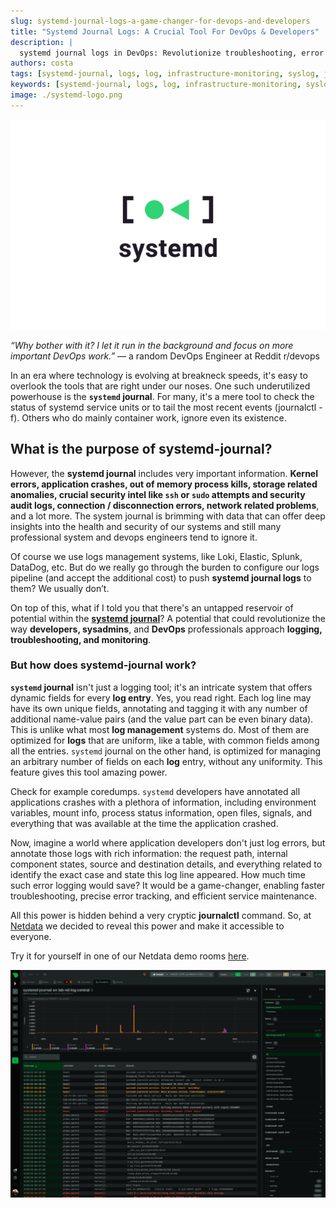 ```yaml
---
slug: systemd-journal-logs-a-game-changer-for-devops-and-developers
title: "Systemd Journal Logs: A Crucial Tool For DevOps & Developers"
description: |
  systemd journal logs in DevOps: Revolutionize troubleshooting, error tracking & service maintenance for faster, efficient operations.
authors: costa
tags: [systemd-journal, logs, log, infrastructure-monitoring, syslog, journalctl, devops]
keywords: [systemd-journal, logs, log, infrastructure-monitoring, syslog, journalctl, devops]
image: ./systemd-logo.png
---
```


![image](./systemd-logo.png)

*“Why bother with it? I let it run in the background and focus on more important DevOps work.”*
&mdash; a random DevOps Engineer at Reddit r/devops

In an era where technology is evolving at breakneck speeds, it's easy to overlook the tools that are right under our noses. One such underutilized powerhouse is the **`systemd` journal**. For many, it's a mere tool to check the status of systemd service units or to tail the most recent events (journalctl -f). Others who do mainly container work, ignore even its existence.

## What is the purpose of systemd-journal?

However, the **systemd journal** includes very important information. **Kernel errors, application crashes, out of memory process kills, storage related anomalies, crucial security intel like `ssh` or `sudo` attempts and security audit logs, connection / disconnection errors, network related problems**, and a lot more. 
The system journal is brimming with data that can offer deep insights into the health and security of our systems and still many professional system and devops engineers tend to ignore it.

<!--truncate-->

Of course we use logs management systems, like Loki, Elastic, Splunk, DataDog, etc. But do we really go through the burden to configure our logs pipeline (and accept the additional cost) to push **systemd journal logs** to them? We usually don’t.

On top of this, what if I told you that there's an untapped reservoir of potential within the **[systemd journal](https://learn.netdata.cloud/docs/data-collection/systemd-journal?utm_source=blog1systemd&utm_medium=blog_systemd&utm_campaign=blog)**? A potential that could revolutionize the way **developers, sysadmins**, and **DevOps** professionals approach **logging, troubleshooting, and monitoring**.

### But how does systemd-journal work?

**`systemd` journal** isn't just a logging tool; it's an intricate system that offers dynamic fields for every **log entry**. Yes, you read right. Each log line may have its own unique fields, annotating and tagging it with any number of additional name-value pairs (and the value part can be even binary data). This is unlike what most **log management** systems do. Most of them are optimized for **logs** that are uniform, like a table, with common fields among all the entries. `systemd` journal on the other hand, is optimized for managing an arbitrary number of fields on each **log** entry, without any uniformity. 
This feature gives this tool amazing power.

Check for example coredumps. `systemd` developers have annotated all applications crashes with a plethora of information, including environment variables, mount info, process status information, open files, signals, and everything that was available at the time the application crashed.

Now, imagine a world where application developers don't just log errors, but annotate those logs with rich information: the request path, internal component states, source and destination details, and everything related to identify the exact case and state this log line appeared. How much time such error logging would save? It would be a game-changer, enabling faster troubleshooting, precise error tracking, and efficient service maintenance.

All this power is hidden behind a very cryptic **journalctl** command. So, at [Netdata](https://app.netdata.cloud/) we decided to reveal this power and make it accessible to everyone.

Try it for yourself in one of our Netdata demo rooms [here](https://app.netdata.cloud/spaces/netdata-demo/rooms/all-nodes/functions?oauth=google&#after=-21600&before=0&d8a4e0c5-7c79-4145-900e-83a9f06fcb6a-fn-selectedFn-arr=systemd-journal&d8a4e0c5-7c79-4145-900e-83a9f06fcb6a-fn-selectedNodeIds-arr=e3b4cd99-19a7-467b-841a-09314dcafc51&selectedFn-arr=systemd-journal&selectedNodeIds-arr=d8e944dd-d061-4bc9-a850-0ac2ee4ff87f&d8a4e0c5-7c79-4145-900e-83a9f06fcb6a-systemd-journalFilters-source-arr=all).

![image](./systemd-screenshot.png "systemd journal netdata plugin")
